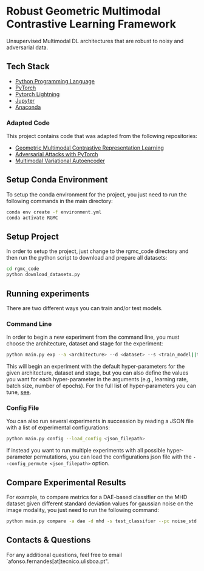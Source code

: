 # Robust Geometric Multimodal Contrastive Learning Framework
Unsupervised Multimodal DL architectures that are robust to noisy and adversarial data.

## Tech Stack
- [Python Programming Language](https://www.python.org/)
- [PyTorch](https://pytorch.org/)
- [Pytorch Lightning](https://lightning.ai/docs/pytorch/stable/)
- [Jupyter](https://jupyter.org/)
- [Anaconda](https://www.anaconda.com/)

### Adapted Code
This project contains code that was adapted from the following repositories:
- [Geometric Multimodal Contrastive Representation Learning](https://github.com/miguelsvasco/gmc)
- [Adversarial Attacks with PyTorch](https://github.com/Harry24k/adversarial-attacks-pytorch)
- [Multimodal Variational Autoencoder](https://github.com/mhw32/multimodal-vae-public)

## Setup Conda Environment
To setup the conda environment for the project, you just need to run the following commands in the main directory:
```bash
conda env create -f environment.yml
conda activate RGMC
```

## Setup Project
In order to setup the project, just change to the rgmc_code directory and then run the python script to download and prepare all datasets:
```bash
cd rgmc_code
python download_datasets.py
```

## Running experiments
There are two different ways you can train and/or test models.

### Command Line 
In order to begin a new experiment from the command line, you must choose the architecture, dataset and stage for the experiment:
```bash
python main.py exp --a <architecture> --d <dataset> --s <train_model||train_classifier||test_model||test_classifier>
```
This will begin an experiment with the default hyper-parameters for the given architecture, dataset and stage, but you can also define the values you want for each hyper-parameter in the arguments (e.g., learning rate, batch size, number of epochs). For the full list of hyper-parameters you can tune, [see](https://github.com/MrIceHavoc/rgmc/blob/6d7f73afcb8e87e5dfcb289e43370c49ea07d29c/rgmc_code/utils/command_parser.py#L90).

### Config File
You can also run several experiments in succession by reading a JSON file with a list of experimental configurations:
```bash
python main.py config --load_config <json_filepath>
```
If instead you want to run multiple experiments with all possible hyper-parameter permutations, you can load the configurations json file with the `--config_permute <json_filepath>` option.

## Compare Experimental Results

For example, to compare metrics for a DAE-based classifier on the MHD dataset given different standard deviation values for gaussian noise on the image modality, you just need to run the following command:

```bash
python main.py compare -a dae -d mhd -s test_classifier --pc noise_std --pp target_modality
```

## Contacts & Questions

For any additional questions, feel free to email `afonso.fernandes[at]tecnico.ulisboa.pt".
